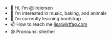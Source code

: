 - 👋 Hi, I’m @lireiersen
- 👀 I’m interested in music, baking, and animals
- 🌱 I’m currently learning bootstrap
- 📫 How to reach me lisa@iktfag.com
- 😄 Pronouns: she/her 
<!--
lireiersen/lireiersen is a ✨ special ✨ repository because its `README.md` (this file) appears on your GitHub profile.
You can click the Preview link to take a look at your changes.
--->
